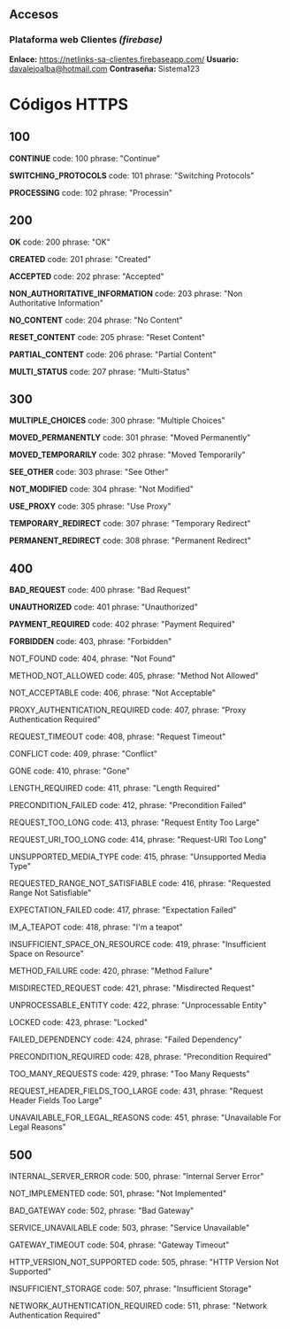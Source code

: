## Accesos

### Plataforma web Clientes _(firebase)_
**Enlace:** https://netlinks-sa-clientes.firebaseapp.com/
**Usuario:** davalejoalba@hotmail.com
**Contraseña:** Sistema123

# Códigos HTTPS

## 100

**CONTINUE**
code: 100
phrase: "Continue"

**SWITCHING_PROTOCOLS**
code: 101
phrase: "Switching Protocols"

**PROCESSING**
code: 102
phrase: "Processin"

## 200

**OK**
code: 200
phrase: "OK"

**CREATED**
code: 201
phrase: "Created"

**ACCEPTED**
code: 202
phrase: "Accepted"

**NON_AUTHORITATIVE_INFORMATION**
code: 203
phrase: "Non Authoritative Information"

**NO_CONTENT**
code: 204
phrase: "No Content"

**RESET_CONTENT**
code: 205
phrase: "Reset Content"

**PARTIAL_CONTENT**
code: 206
phrase: "Partial Content"

**MULTI_STATUS**
code: 207
phrase: "Multi-Status"

## 300

**MULTIPLE_CHOICES**
code: 300
phrase: "Multiple Choices"

**MOVED_PERMANENTLY**
code: 301
phrase: "Moved Permanently"

**MOVED_TEMPORARILY**
code: 302
phrase: "Moved Temporarily"

**SEE_OTHER**
code: 303
phrase: "See Other"

**NOT_MODIFIED**
code: 304
phrase: "Not Modified"

**USE_PROXY**
code: 305
phrase: "Use Proxy"

**TEMPORARY_REDIRECT**
code: 307
phrase: "Temporary Redirect"

**PERMANENT_REDIRECT**
code: 308
phrase: "Permanent Redirect"

## 400

**BAD_REQUEST**
code: 400
phrase: "Bad Request"

**UNAUTHORIZED**
code: 401
phrase: "Unauthorized"

**PAYMENT_REQUIRED**
code: 402
phrase: "Payment Required"

**FORBIDDEN**
code: 403, phrase: "Forbidden"

NOT_FOUND code: 404, phrase: "Not Found"

METHOD_NOT_ALLOWED code: 405, phrase: "Method Not Allowed"

NOT_ACCEPTABLE code: 406, phrase: "Not Acceptable"

PROXY_AUTHENTICATION_REQUIRED code: 407, phrase: "Proxy Authentication Required"

REQUEST_TIMEOUT code: 408, phrase: "Request Timeout"

CONFLICT code: 409, phrase: "Conflict"

GONE code: 410, phrase: "Gone"

LENGTH_REQUIRED code: 411, phrase: "Length Required"

PRECONDITION_FAILED code: 412, phrase: "Precondition Failed"

REQUEST_TOO_LONG code: 413, phrase: "Request Entity Too Large"

REQUEST_URI_TOO_LONG code: 414, phrase: "Request-URI Too Long"

UNSUPPORTED_MEDIA_TYPE code: 415, phrase: "Unsupported Media Type"

REQUESTED_RANGE_NOT_SATISFIABLE code: 416, phrase: "Requested Range Not Satisfiable"

EXPECTATION_FAILED code: 417, phrase: "Expectation Failed"

IM_A_TEAPOT code: 418, phrase: "I'm a teapot"

INSUFFICIENT_SPACE_ON_RESOURCE code: 419, phrase: "Insufficient Space on Resource"

METHOD_FAILURE code: 420, phrase: "Method Failure"

MISDIRECTED_REQUEST code: 421, phrase: "Misdirected Request"

UNPROCESSABLE_ENTITY code: 422, phrase: "Unprocessable Entity"

LOCKED code: 423, phrase: "Locked"

FAILED_DEPENDENCY code: 424, phrase: "Failed Dependency"

PRECONDITION_REQUIRED code: 428, phrase: "Precondition Required"

TOO_MANY_REQUESTS code: 429, phrase: "Too Many Requests"

REQUEST_HEADER_FIELDS_TOO_LARGE code: 431, phrase: "Request Header Fields Too Large"

UNAVAILABLE_FOR_LEGAL_REASONS code: 451, phrase: "Unavailable For Legal Reasons"

## 500

INTERNAL_SERVER_ERROR code: 500, phrase: "Internal Server Error"

NOT_IMPLEMENTED code: 501, phrase: "Not Implemented"

BAD_GATEWAY code: 502, phrase: "Bad Gateway"

SERVICE_UNAVAILABLE code: 503, phrase: "Service Unavailable"

GATEWAY_TIMEOUT code: 504, phrase: "Gateway Timeout"

HTTP_VERSION_NOT_SUPPORTED code: 505, phrase: "HTTP Version Not Supported"

INSUFFICIENT_STORAGE code: 507, phrase: "Insufficient Storage"

NETWORK_AUTHENTICATION_REQUIRED code: 511, phrase: "Network Authentication Required"